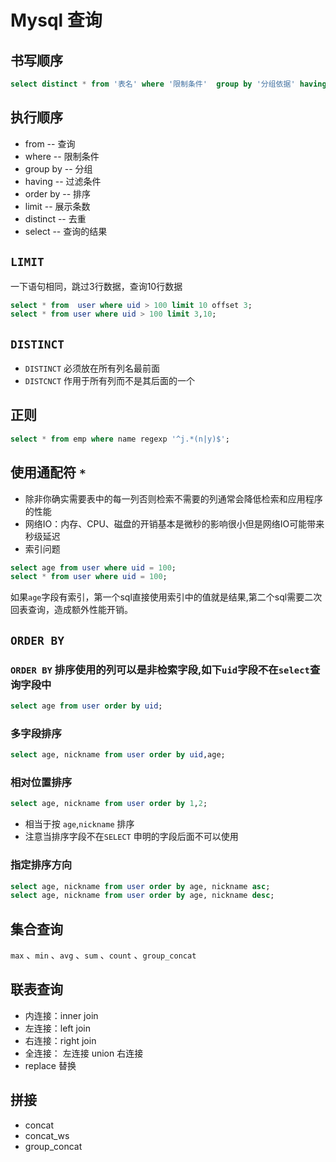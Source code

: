 # Mysql 查询

## 书写顺序
```sql
select distinct * from '表名' where '限制条件'  group by '分组依据' having '过滤条件' order by  limit '展示条数'
```

## 执行顺序

- from       -- 查询
- where      -- 限制条件
- group by   -- 分组
- having     -- 过滤条件
- order by   -- 排序
- limit      -- 展示条数
- distinct   -- 去重
- select     -- 查询的结果

## `LIMIT`

一下语句相同，跳过3行数据，查询10行数据
```sql
select * from  user where uid > 100 limit 10 offset 3;
select * from user where uid > 100 limit 3,10;
```

## `DISTINCT`

- `DISTINCT` 必须放在所有列名最前面
- `DISTCNCT` 作用于所有列而不是其后面的一个


## 正则

```sql
select * from emp where name regexp '^j.*(n|y)$';
```

## 使用通配符 `*`

- 除非你确实需要表中的每一列否则检索不需要的列通常会降低检索和应用程序的性能
- 网络IO：内存、CPU、磁盘的开销基本是微秒的影响很小但是网络IO可能带来秒级延迟
- 索引问题

```sql
select age from user where uid = 100;
select * from user where uid = 100;
```

如果`age`字段有索引，第一个sql直接使用索引中的值就是结果,第二个sql需要二次回表查询，造成额外性能开销。


## `ORDER BY`

### `ORDER BY` 排序使用的列可以是非检索字段,如下`uid`字段不在`select`查询字段中

```sql
select age from user order by uid;
```

### 多字段排序
```sql
select age, nickname from user order by uid,age;
```

### 相对位置排序
```sql
select age, nickname from user order by 1,2;
```
- 相当于按 `age`,`nickname` 排序
- 注意当排序字段不在`SELECT` 申明的字段后面不可以使用

### 指定排序方向

```sql
select age, nickname from user order by age, nickname asc;
select age, nickname from user order by age, nickname desc;
```





## 集合查询

`max` 、`min` 、`avg` 、`sum` 、`count` 、`group_concat` 

## 联表查询

- 内连接：inner join
- 左连接：left join
- 右连接：right join
- 全连接： 左连接 union 右连接
- replace 替换

## 拼接

- concat
- concat_ws
- group_concat
